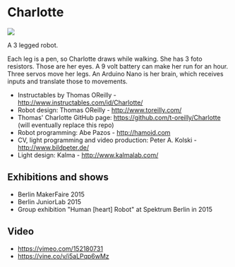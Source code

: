 # Charlotte

![](https://static1.squarespace.com/static/5418c802e4b04f685d6d9f0f/593bdfbed482e99f13697a3f/598b5869c534a5e89d7a44b4/1504175893488/high_res_sml.jpg)

A 3 legged robot.

Each leg is a pen, so Charlotte draws while walking.
She has 3 foto resistors. Those are her eyes.
A 9 volt battery can make her run for an hour.
Three servos move her legs.
An Arduino Nano is her brain, which receives inputs and translate those to movements.

* Instructables by Thomas OReilly - http://www.instructables.com/id/Charlotte/
* Robot design: Thomas OReilly - http://www.toreilly.com/
* Thomas' Charlotte GitHub page: https://github.com/t-oreilly/Charlotte (will eventually replace this repo)
* Robot programming: Abe Pazos - http://hamoid.com
* CV, light programming and video production: Peter A. Kolski - http://www.bildpeter.de/
* Light design: Kalma - http://www.kalmalab.com/

## Exhibitions and shows

* Berlin MakerFaire 2015
* Berlin JuniorLab 2015
* Group exhibition "Human [heart] Robot" at Spektrum Berlin in 2015

## Video

* https://vimeo.com/152180731
* https://vine.co/v/i5aLPqp6wMz
